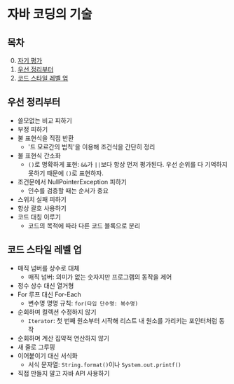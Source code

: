 # 자바 코딩의 기술 #
## 목차
0. [자기 평가](https://github.com/eter2/Note/blob/master/java/9791165212315/0)
1. [우선 정리부터](#우선-정리부터)
1. [코드 스타일 레벨 업](#코드-스타일-레벨-업)

## 우선 정리부터
* 쓸모없는 비교 피하기
* 부정 피하기
* 불 표현식을 직접 반환
    * '드 모르간의 법칙'을 이용해 조건식을 간단히 정리
* 불 표현식 간소화
    * `()`로 명확하게 표현: `&&`가 `||`보다 항상 먼저 평가된다. 우선 순위를 다 기억하지 못하기 때문에 `()`로 표현하자.
* 조건문에서 NullPointerException 피하기
    * 인수를 검증할 때는 순서가 중요
* 스위치 실패 피하기
* 항상 괄호 사용하기
* 코드 대칭 이루기
    * 코드의 목적에 따라 다른 코드 블록으로 분리

## 코드 스타일 레벨 업
* 매직 넘버를 상수로 대체
    * 매직 넘버: 의미가 없는 숫자지만 프로그램의 동작을 제어
* 정수 상수 대신 열거형
* For 루프 대신 For-Each
    * 변수명 명명 규칙: `for(타입 단수명: 복수명)`
* 순회하며 컬렉션 수정하지 않기
    * `Iterator`: 첫 번째 원소부터 시작해 리스트 내 원소를 가리키는 포인터처럼 동작
* 순회하며 계산 집약적 연산하지 않기
* 새 줄로 그루핑
* 이어붙이기 대신 서식화
    * 서식 문자열: `String.format()`이나 `System.out.printf()`
* 직접 만들지 말고 자바 API 사용하기
